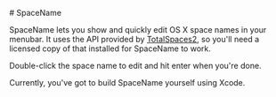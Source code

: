 # SpaceName

SpaceName lets you show and quickly edit OS X space names in your menubar. It uses the API provided by [TotalSpaces2](http://totalspaces.binaryage.com), so you'll need a licensed copy of that installed for SpaceName to work.

Double-click the space name to edit and hit enter when you're done.

Currently, you've got to build SpaceName yourself using Xcode.
